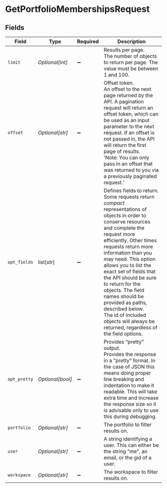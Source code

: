 # GetPortfolioMembershipsRequest


## Fields

| Field                                                                                                                                                                                                                                                                                                                                                                                                                                                                                          | Type                                                                                                                                                                                                                                                                                                                                                                                                                                                                                           | Required                                                                                                                                                                                                                                                                                                                                                                                                                                                                                       | Description                                                                                                                                                                                                                                                                                                                                                                                                                                                                                    |
| ---------------------------------------------------------------------------------------------------------------------------------------------------------------------------------------------------------------------------------------------------------------------------------------------------------------------------------------------------------------------------------------------------------------------------------------------------------------------------------------------- | ---------------------------------------------------------------------------------------------------------------------------------------------------------------------------------------------------------------------------------------------------------------------------------------------------------------------------------------------------------------------------------------------------------------------------------------------------------------------------------------------- | ---------------------------------------------------------------------------------------------------------------------------------------------------------------------------------------------------------------------------------------------------------------------------------------------------------------------------------------------------------------------------------------------------------------------------------------------------------------------------------------------- | ---------------------------------------------------------------------------------------------------------------------------------------------------------------------------------------------------------------------------------------------------------------------------------------------------------------------------------------------------------------------------------------------------------------------------------------------------------------------------------------------- |
| `limit`                                                                                                                                                                                                                                                                                                                                                                                                                                                                                        | *Optional[int]*                                                                                                                                                                                                                                                                                                                                                                                                                                                                                | :heavy_minus_sign:                                                                                                                                                                                                                                                                                                                                                                                                                                                                             | Results per page.<br/>The number of objects to return per page. The value must be between 1 and 100.                                                                                                                                                                                                                                                                                                                                                                                           |
| `offset`                                                                                                                                                                                                                                                                                                                                                                                                                                                                                       | *Optional[str]*                                                                                                                                                                                                                                                                                                                                                                                                                                                                                | :heavy_minus_sign:                                                                                                                                                                                                                                                                                                                                                                                                                                                                             | Offset token.<br/>An offset to the next page returned by the API. A pagination request will return an offset token, which can be used as an input parameter to the next request. If an offset is not passed in, the API will return the first page of results.<br/>'Note: You can only pass in an offset that was returned to you via a previously paginated request.'                                                                                                                         |
| `opt_fields`                                                                                                                                                                                                                                                                                                                                                                                                                                                                                   | list[*str*]                                                                                                                                                                                                                                                                                                                                                                                                                                                                                    | :heavy_minus_sign:                                                                                                                                                                                                                                                                                                                                                                                                                                                                             | Defines fields to return.<br/>Some requests return *compact* representations of objects in order to conserve resources and complete the request more efficiently. Other times requests return more information than you may need. This option allows you to list the exact set of fields that the API should be sure to return for the objects. The field names should be provided as paths, described below.<br/>The id of included objects will always be returned, regardless of the field options. |
| `opt_pretty`                                                                                                                                                                                                                                                                                                                                                                                                                                                                                   | *Optional[bool]*                                                                                                                                                                                                                                                                                                                                                                                                                                                                               | :heavy_minus_sign:                                                                                                                                                                                                                                                                                                                                                                                                                                                                             | Provides “pretty” output.<br/>Provides the response in a “pretty” format. In the case of JSON this means doing proper line breaking and indentation to make it readable. This will take extra time and increase the response size so it is advisable only to use this during debugging.                                                                                                                                                                                                        |
| `portfolio`                                                                                                                                                                                                                                                                                                                                                                                                                                                                                    | *Optional[str]*                                                                                                                                                                                                                                                                                                                                                                                                                                                                                | :heavy_minus_sign:                                                                                                                                                                                                                                                                                                                                                                                                                                                                             | The portfolio to filter results on.                                                                                                                                                                                                                                                                                                                                                                                                                                                            |
| `user`                                                                                                                                                                                                                                                                                                                                                                                                                                                                                         | *Optional[str]*                                                                                                                                                                                                                                                                                                                                                                                                                                                                                | :heavy_minus_sign:                                                                                                                                                                                                                                                                                                                                                                                                                                                                             | A string identifying a user. This can either be the string "me", an email, or the gid of a user.                                                                                                                                                                                                                                                                                                                                                                                               |
| `workspace`                                                                                                                                                                                                                                                                                                                                                                                                                                                                                    | *Optional[str]*                                                                                                                                                                                                                                                                                                                                                                                                                                                                                | :heavy_minus_sign:                                                                                                                                                                                                                                                                                                                                                                                                                                                                             | The workspace to filter results on.                                                                                                                                                                                                                                                                                                                                                                                                                                                            |
